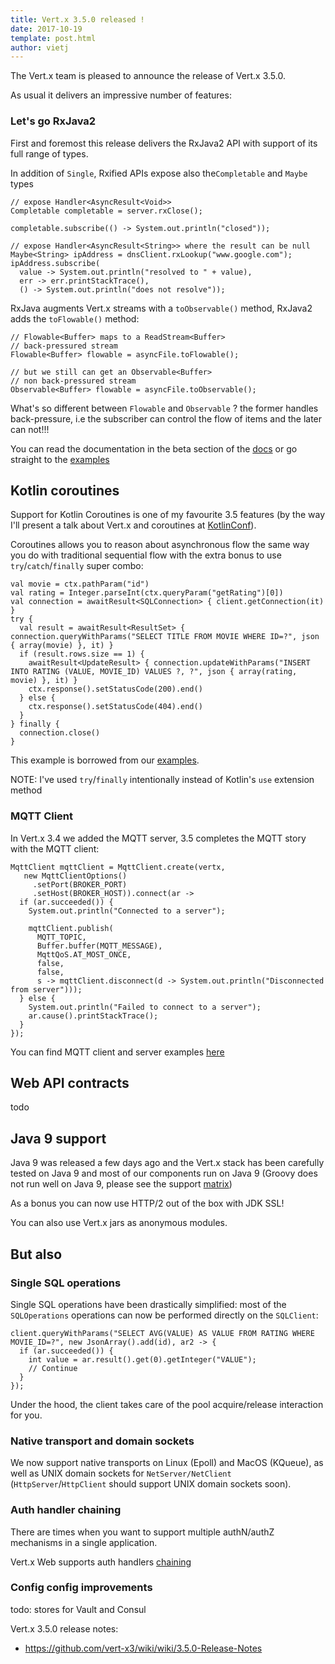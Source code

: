 ```yaml
---
title: Vert.x 3.5.0 released !
date: 2017-10-19
template: post.html
author: vietj
---
```


The Vert.x team is pleased to announce the release of Vert.x 3.5.0.

As usual it delivers an impressive number of features:

### Let's go RxJava2

First and foremost this release delivers the RxJava2 API with support of its full range of types.

In addition of `Single`, Rxified APIs expose also the`Completable` and `Maybe` types

```
// expose Handler<AsyncResult<Void>>
Completable completable = server.rxClose();

completable.subscribe(() -> System.out.println("closed"));

// expose Handler<AsyncResult<String>> where the result can be null
Maybe<String> ipAddress = dnsClient.rxLookup("www.google.com");
ipAddress.subscribe(
  value -> System.out.println("resolved to " + value),
  err -> err.printStackTrace(),
  () -> System.out.println("does not resolve"));
```

RxJava augments Vert.x streams with a `toObservable()` method, RxJava2 adds the `toFlowable()` method:

```
// Flowable<Buffer> maps to a ReadStream<Buffer>
// back-pressured stream
Flowable<Buffer> flowable = asyncFile.toFlowable();

// but we still can get an Observable<Buffer>
// non back-pressured stream
Observable<Buffer> flowable = asyncFile.toObservable();
```

What's so different between `Flowable` and `Observable` ? the former handles back-pressure, i.e the
subscriber can control the flow of items and the later can not!!!

You can read the documentation in the beta section of the [docs](http://vertx.io/docs/master/vertx-rx/java2/)
or go straight to the [examples](https://github.com/vert-x3/vertx-examples/tree/master/rxjava2-examples)

## Kotlin coroutines

Support for Kotlin Coroutines is one of my favourite 3.5 features (by the way I'll present a talk about Vert.x
and coroutines at [KotlinConf](https://www.kotlinconf.com/sessions/)).


Coroutines allows you to reason about asynchronous flow the same way you do with traditional sequential flow with
the extra bonus to use `try`/`catch`/`finally` super combo:

```
val movie = ctx.pathParam("id")
val rating = Integer.parseInt(ctx.queryParam("getRating")[0])
val connection = awaitResult<SQLConnection> { client.getConnection(it) }
try {
  val result = awaitResult<ResultSet> { connection.queryWithParams("SELECT TITLE FROM MOVIE WHERE ID=?", json { array(movie) }, it) }
  if (result.rows.size == 1) {
    awaitResult<UpdateResult> { connection.updateWithParams("INSERT INTO RATING (VALUE, MOVIE_ID) VALUES ?, ?", json { array(rating, movie) }, it) }
    ctx.response().setStatusCode(200).end()
  } else {
    ctx.response().setStatusCode(404).end()
  }
} finally {
  connection.close()
}
```

This example is borrowed from our [examples](https://github.com/vert-x3/vertx-examples/tree/master/kotlin-examples/coroutines).

NOTE: I've used `try`/`finally` intentionally instead of Kotlin's `use` extension method

### MQTT Client

In Vert.x 3.4 we added the MQTT server, 3.5 completes the MQTT story with the MQTT client:

```
MqttClient mqttClient = MqttClient.create(vertx,
   new MqttClientOptions()
     .setPort(BROKER_PORT)
     .setHost(BROKER_HOST)).connect(ar ->
  if (ar.succeeded()) {
    System.out.println("Connected to a server");

    mqttClient.publish(
      MQTT_TOPIC,
      Buffer.buffer(MQTT_MESSAGE),
      MqttQoS.AT_MOST_ONCE,
      false,
      false,
      s -> mqttClient.disconnect(d -> System.out.println("Disconnected from server")));
  } else {
    System.out.println("Failed to connect to a server");
    ar.cause().printStackTrace();
  }
});
```

You can find MQTT client and server examples [here](https://github.com/vert-x3/vertx-examples/tree/master/mqtt-examples)

## Web API contracts

todo

## Java 9 support

Java 9 was released a few days ago and the Vert.x stack has been carefully tested on Java 9 and most of our components
run on Java 9 (Groovy does not run well on Java 9, please see the support [matrix](https://github.com/vert-x3/wiki/wiki/Java-9-Support))

As a bonus you can now use HTTP/2 out of the box with JDK SSL!

You can also use Vert.x jars as anonymous modules.

## But also

### Single SQL operations

Single SQL operations have been drastically simplified: most of the `SQLOperations` operations can now be 
performed directly on the `SQLClient`:

```
client.queryWithParams("SELECT AVG(VALUE) AS VALUE FROM RATING WHERE MOVIE_ID=?", new JsonArray().add(id), ar2 -> {
  if (ar.succeeded()) {
    int value = ar.result().get(0).getInteger("VALUE");
    // Continue
  }
});
```

Under the hood, the client takes care of the pool acquire/release interaction for you.

### Native transport and domain sockets

We now support native transports on Linux (Epoll) and MacOS (KQueue), as well as UNIX domain sockets for
`NetServer/NetClient` (`HttpServer`/`HttpClient` should support UNIX domain sockets soon).

### Auth handler chaining

There are times when you want to support multiple authN/authZ mechanisms in a single application.

Vert.x Web supports auth handlers [chaining](http://vertx.io/docs/3.5.0.Beta1/vertx-web/java/#_chaining_multiple_auth_handlers)

### Config config improvements

todo: stores for Vault and Consul

Vert.x 3.5.0 release notes:

* https://github.com/vert-x3/wiki/wiki/3.5.0-Release-Notes


